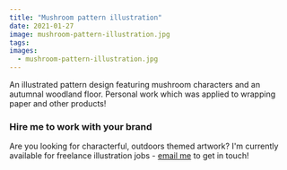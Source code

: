 ```yaml
---
title: "Mushroom pattern illustration"
date: 2021-01-27
image: mushroom-pattern-illustration.jpg
tags:
images:
  - mushroom-pattern-illustration.jpg
---
```


An illustrated pattern design featuring mushroom characters and an autumnal woodland floor. Personal work which was applied to wrapping paper and other products!

### Hire me to work with your brand
Are you looking for characterful, outdoors themed artwork? I'm currently available for freelance illustration jobs - [email me](mailto:vicky@vickyhughes.co.uk) to get in touch!